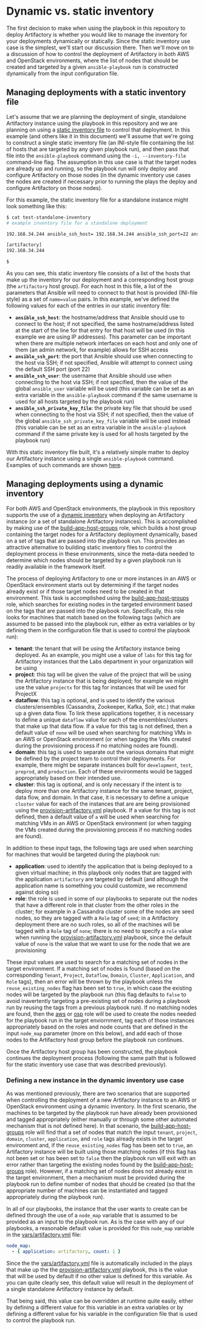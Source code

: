 # Dynamic vs. static inventory
The first decision to make when using the playbook in this repository to deploy Artifactory is whether you would like to manage the inventory for your deployments dynamically or statically. Since the static inventory use case is the simplest, we'll start our discussion there. Then we'll move on to a discussion of how to control the deployment of Artifactory in both AWS and OpenStack environments, where the list of nodes that should be created and targeted by a given `ansible-playbook` run is constructed dynamically from the input configuration file.

## Managing deployments with a static inventory file
Let's assume that we are planning the deployment of single, standalone Artifactory instance using the playbook in this repository and we are planning on using a [static inventory file](https://docs.ansible.com/ansible/intro_inventory.html) to control that deployment. In this example (and others like it in this document) we'll assume that we're going to construct a single static inventory file (an INI-style file containing the list of hosts that are targeted by any given playbook run), and then pass that file into the `ansible-playbook` command using the `-i, --inventory-file` command-line flag. The assumption in this use case is that the target nodes are already up and running, so the playbook run will only deploy and configure Artifactory on those nodes (in the dynamic inventory use cases the nodes are created if necessary prior to running the plays the deploy and configure Artifactory on those nodes).

For this example, the static inventory file for a standalone instance might look something like this:

```bash
$ cat test-standalone-inventory
# example inventory file for a standalone deployment

192.168.34.244 ansible_ssh_host= 192.168.34.244 ansible_ssh_port=22 ansible_ssh_user='cloud-user' ansible_ssh_private_key_file='keys/artifactory_standalone_private_key'

[artifactory]
192.168.34.244

$
```

As you can see, this static inventory file consists of a list of the hosts that make up the inventory for our deployment and a corresponding host group (the `artifactory` host group). For each host in this file, a list of the parameters that Ansible will need to connect to that host is provided (INI-file style) as a set of `name=value` pairs. In this example, we've defined the following values for each of the entries in our static inventory file:

* **`ansible_ssh_host`**: the hostname/address that Ansible should use to connect to the host; if not specified, the same hostname/address listed at the start of the line for that entry for that host will be used (in this example we are using IP addresses). This parameter can be important when there are multiple network interfaces on each host and only one of them (an admin network, for example) allows for SSH access
* **`ansible_ssh_port`**: the port that Ansible should use when connecting to the host via SSH; if not specified, Ansible will attempt to connect using the default SSH port (port 22)
* **`ansible_ssh_user`**: the username that Ansible should use when connecting to the host via SSH; if not specified, then the value of the global `ansible_user` variable will be used (this variable can be set as an extra variable in the `ansible-playbook` command if the same username is used for all hosts targeted by the playbook run)
* **`ansible_ssh_private_key_file`**: the private key file that should be used when connecting to the host via SSH; if not specified, then the value of the global `ansible_ssh_private_key_file` variable will be used instead (this variable can be set as an extra variable in the `ansible-playbook` command if the same private key is used for all hosts targeted by the playbook run)

With this static inventory file built, it's a relatively simple matter to deploy our Artifactory instance using a single `ansible-playbook` command. Examples of such commands are shown [here](Deployment-Scenarios.md).

## Managing deployments using a dynamic inventory
For both AWS and OpenStack environments, the playbook in this repository supports the use of a [dynamic inventory](https://docs.ansible.com/ansible/intro_dynamic_inventory.html) when deploying an Artifactory instance (or a set of standalone Artifactory instances). This is accomplished by making use of the [build-app-host-groups](../roles/build-app-host-groups) role, which builds a host group containing the target nodes for a Artifactory deployment dynamically, based on a set of tags that are passed into the playbook run. This provides an attractive alternative to building static inventory files to control the deployment process in these environments, since the meta-data needed to determine which nodes should be targeted by a given playbook run is readily available in the framework itself.

The process of deploying Artifactory to one or more instances in an AWS or OpenStack environment starts out by determining if the target nodes already exist or if those target nodes need to be created in that environment. This task is accomplished using the [build-app-host-groups](../roles/build-app-host-groups) role, which searches for existing nodes in the targeted environment based on the tags that are passed into the playbook run. Specifically, this role looks for machines that match based on the following tags (which are assumed to be passed into the playbook run, either as extra variables or by defining them in the configuration file that is used to control the playbook run):

* **tenant**: the tenant that will be using the Artifactory instance being deployed. As an example, you might use a value of `labs` for this tag for Artifactory instances that the Labs department in your organization will be using
* **project**: this tag will be given the value of the project that will be using the Artifactory instance that is being deployed; for example we might use the value `projectx` for this tag for instances that will be used for ProjectX
* **dataflow**: this tag is optional, and is used to identify the various clusters/ensembles (Cassandra, Zookeeper, Kafka, Solr, etc.) that make up a given data flow. To link these applications together, it is necessary to define a unique `dataflow` value for each of the ensembles/clusters that make up that data flow. If a value for this tag is not defined, then a default value of `none` will be used when searching for matching VMs in an AWS or OpenStack environment (or when tagging the VMs created during the provisioning process if no matching nodes are found).
* **domain**: this tag is used to separate out the various domains that might be defined by the project team to control their deployments. For example, there might be separate instances built for `development`, `test`, `preprod`, and `production`. Each of these environments would be tagged appropriately based on their intended use.
* **cluster**: this tag is optional, and is only necessary if the intent is to deploy more than one Artifactory instance for the same tenant, project, data flow, and domain. In that case, it is necessary to define a unique `cluster` value for each of the instances that are are being provisioned using the [provision-artifactory.yml](../provision-artifactory.yml) playbook. If a value for this tag is not defined, then a default value of `a` will be used when searching for matching VMs in an AWS or OpenStack environment (or when tagging the VMs created during the provisioning process if no matching nodes are found).

In addition to these input tags, the following tags are used when searching for machines that would be targeted during the playbook run:

* **application**: used to identify the application that is being deployed to a given virtual machine; in this playbook only nodes that are tagged with the application `artifactory` are targeted by default (and although the application name is something you could customize, we recommend against doing so)
* **role**: the role is used in some of our playbooks to separate out the nodes that have a different role in that cluster from the other roles in the cluster; for example in a Cassandra cluster some of the nodes are seed nodes, so they are tagged with a `Role` tag of `seed`; in a Artifactory deployment there are no such roles, so all of the machines will be tagged with a `Role` tag of `none`; there is no need to specify a `role` value when running the [provision-artifactory.yml](../provision-artifactory.yml) playbook, since the default value of `none` is the value that we want to use for the node that we are provisioning

These input values are used to search for a matching set of nodes in the target environment. If a matching set of nodes is found (based on the corresponding `Tenant`, `Project`, `Dataflow`, `Domain`, `Cluster`, `Application`, and `Role` tags), then an error will be thrown by the playbook unless the `reuse_existing_nodes` flag has been set to `true`, in which case the existing nodes will be targeted by the playbook run (this flag defaults to `false` to avoid inavertently targeting a pre-existing set of nodes during a playbook run by reusing the tags from a previous playbook run). If no matching nodes are found, then the [aws](../roles/aws) or [osp](../roles/osp) role will be used to create the nodes needed for the playbook run in the target enviornment, tag each of those instances appropriately based on the roles and node counts that are defined in the input `node_map` parameter (more on this below), and add each of those nodes to the Artifactory host group before the playbook run continues.

Once the Artifactory host group has been constructed, the playbook continues the deployment process (following the same path that is followed for the static inventory use case that was described previously).

### Defining a new instance in the dynamic inventory use case
As was mentioned previously, there are two scenarios that are supported when controlling the deployment of a new Artifactory instance to an AWS or OpenStack environment using a dynamic inventory. In the first scenario, the machines to be targeted by the playbook run have already been provisioned and tagged appropriately (either manually or through some other automated mechanism that is not defined here). In that scenario, the [build-app-host-groups](../roles/build-app-host-groups) role will find that a set of nodes that match the input `tenant`, `project`, `domain`, `cluster`, `application`, and `role` tags already exists in the target environment and, if the `reuse_existing_nodes` flag has been set to `true`, an Artifactory instance will be built using those matching nodes (if this flag has not been set or has been set to `false` then the playbook run will exit with an error rather than targeting the existing nodes found by the [build-app-host-groups](../roles/build-app-host-groups) role). However, if a matching set of nodes does not already exist in the target environment, then a mechanism must be provided during the playbook run to define number of nodes that should be created (so that the appropriate number of machines can be instantiated and tagged appropriately during the playbook run).

In all of our playbooks, the instance that the user wants to create can be defined through the use of a `node_map` variable that is assumed to be provided as an input to the playbook run. As is the case with any of our playbooks, a reasonable default value is provided for this `node_map` variable in the [vars/artifactory.yml](../vars/artifactory.yml) file:

```yaml
node_map:
  - { application: artifactory, count: 1 }
```

Since the the [vars/artifactory.yml](../vars/artifactory.yml) file is automatically included in the plays that make up the the [provision-artifactory.yml](../provision-artifactory.yml) playbook, this is the value that will be used by default if no other value is defined for this variable. As you can quite clearly see, this default value will result in the deployment of a single standalone Artifactory instance by default.

That being said, this value can be overridden at runtime quite easily, either by defining a different value for this variable in an extra variables or by defining a different value for his variable in the configuration file that is used to control the playbook run.
